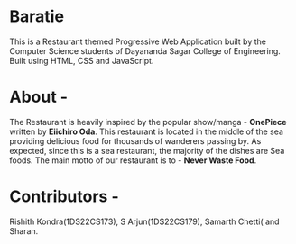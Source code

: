 # Baratie
This is a Restaurant themed Progressive Web Application built by the Computer Science students of Dayananda Sagar College of Engineering. Built using HTML, CSS and JavaScript. 
# About -
The Restaurant is heavily inspired by the popular show/manga - **OnePiece** written by **Eiichiro Oda**. This restaurant is located in the middle of the sea providing delicious food for thousands of wanderers passing by. As expected, since this is a sea restaurant, the majority of the dishes are Sea foods. The main motto of our restaurant is to - **Never Waste Food**.
# Contributors - 
Rishith Kondra(1DS22CS173), S Arjun(1DS22CS179), Samarth Chetti( and Sharan.
